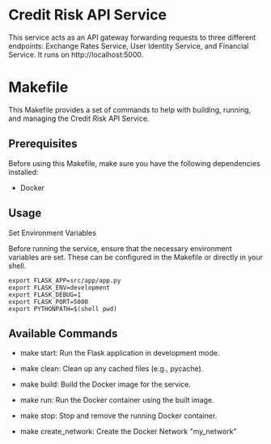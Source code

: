 # Credit Risk API Service

This service acts as an API gateway forwarding requests to three different endpoints: Exchange Rates Service, User Identity Service, and Financial Service. It runs on http://localhost:5000.

# Makefile

This Makefile provides a set of commands to help with building, running, and managing the Credit Risk API Service.

## Prerequisites

Before using this Makefile, make sure you have the following dependencies installed:

- Docker

## Usage

Set Environment Variables

Before running the service, ensure that the necessary environment variables are set. These can be configured in the Makefile or directly in your shell.

```
export FLASK_APP=src/app/app.py
export FLASK_ENV=development
export FLASK_DEBUG=1
export FLASK_PORT=5000
export PYTHONPATH=$(shell pwd)
```

## Available Commands

- make start: Run the Flask application in development mode.

- make clean: Clean up any cached files (e.g., pycache).

- make build: Build the Docker image for the service.

- make run: Run the Docker container using the built image.

- make stop: Stop and remove the running Docker container.

- make create_network: Create the Docker Network "my_network"
